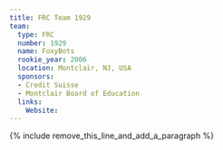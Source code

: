 ```yaml
---
title: FRC Team 1929
team:
  type: FRC
  number: 1929
  name: FoxyBots
  rookie_year: 2006
  location: Montclair, NJ, USA
  sponsors:
  - Credit Suisse
  - Montclair Board of Education
  links:
    Website:
---
```


{% include remove_this_line_and_add_a_paragraph %}